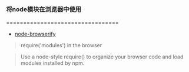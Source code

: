### 将node模块在浏览器中使用

=================================

- [node-browserify](https://github.com/substack/node-browserify)

>require('modules') in the browser

>Use a node-style require() to organize your browser code and load modules installed by npm.
